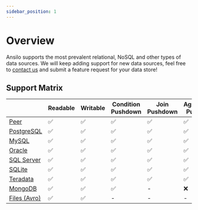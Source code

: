 ```yaml
---
sidebar_position: 1
---
```


# Overview

Ansilo supports the most prevalent relational, NoSQL and other types of data sources.
We will keep adding support for new data sources, feel free to [contact us](https://ansilo.io/contact) and submit a feature request for your data store!

## Support Matrix

|                               | Readable | Writable | Condition Pushdown | Join Pushdown | Aggregation Pushdown | Sort/Limit/Offset Pushdown |
| ----------------------------- | -------- | -------- | ------------------ | ------------- | -------------------- | -------------------------- |
| [Peer](../peer)               | ✅       | ✅       | ✅                 | ✅            | ✅                   | ✅                         |
| [PostgreSQL](../postgresql)   | ✅       | ✅       | ✅                 | ✅            | ✅                   | ✅                         |
| [MySQL](../mysql)             | ✅       | ✅       | ✅                 | ✅            | ✅                   | ✅                         |
| [Oracle](../oracle)           | ✅       | ✅       | ✅                 | ✅            | ✅                   | ✅                         |
| [SQL Server](../sql-server)   | ✅       | ✅       | ✅                 | ✅            | ✅                   | ✅                         |
| [SQLite](../sqlite)           | ✅       | ✅       | ✅                 | ✅            | ✅                   | ✅                         |
| [Teradata](../teradata)       | ✅       | ✅       | ✅                 | ✅            | ✅                   | ✅                         |
| [MongoDB](../mongodb)         | ✅       | ✅       | ✅                 | -             | ❌                   | ✅                         |
| [Files (Avro)](../files-avro) | ✅       | ✅       | -                  | -             | -                    | -                          |
